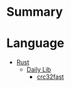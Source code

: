 # Summary

# Language

- [Rust](Language/Rust/rust.md)
  - [Daily Lib](Language/Rust/daily_lib/daily_lib.md)
    - [crc32fast](Language/Rust/daily_lib/crc32fast.md)